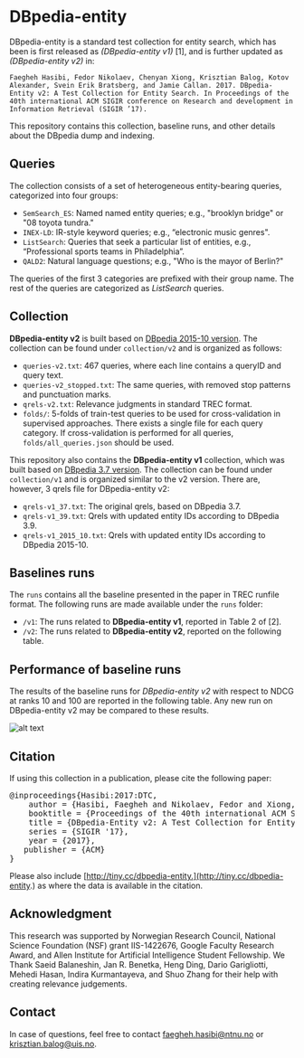 # DBpedia-entity

DBpedia-entity is a standard test collection for entity search, which has been is first released as  *(DBpedia-entity v1)* [1], and is further updated as *(DBpedia-entity v2)* in:

`Faegheh Hasibi, Fedor Nikolaev, Chenyan Xiong, Krisztian Balog, Kotov Alexander, Svein Erik Bratsberg, and Jamie Callan. 2017. DBpedia-Entity v2: A Test Collection for Entity Search. In Proceedings of the 40th international ACM SIGIR conference on Research and development in Information Retrieval (SIGIR ’17).`

This repository contains this collection, baseline runs, and other details about the DBpedia dump and indexing.

## Queries

The collection consists of a set of heterogeneous entity-bearing queries, categorized into four groups:

- `SemSearch_ES`: Named named entity queries; e.g., "brooklyn bridge" or "08 toyota tundra." 
- `INEX-LD`: IR-style keyword queries; e.g., “electronic music genres".
- `ListSearch`: Queries that seek a particular list of entities, e.g., “Professional sports teams in Philadelphia”.
- `QALD2`: Natural language questions; e.g., "Who is the mayor of Berlin?"

The queries of the first 3 categories are prefixed with their group name. The rest of the queries are categorized as *ListSearch* queries.

## Collection

**DBpedia-entity v2** is built based on [DBpedia 2015-10 version](http://wiki.dbpedia.org/Downloads2015-10). The collection can be found under `collection/v2` and is organized as follows:

- `queries-v2.txt`: 467 queries, where each line contains a queryID and query text. 
- `queries-v2_stopped.txt`: The same queries, with removed stop patterns and punctuation marks. 
- `qrels-v2.txt`: Relevance judgments in standard TREC format.
- `folds/`: 5-folds of train-test queries to be used for cross-validation in supervised approaches. There exists a single file for each query category. If cross-validation is performed for all queries,  `folds/all_queries.json` should be used.

This repository also contains the **DBpedia-entity v1** collection, which was built based on [DBpedia 3.7 version](http://wiki.dbpedia.org/data-set-37). The collection can be found under `collection/v1` and is organized similar to the v2 version. There are, however, 3 qrels file for DBpedia-entity v2:

- `qrels-v1_37.txt`: The original qrels, based on DBpedia 3.7.
- `qrels-v1_39.txt`: Qrels with updated entity IDs according to DBpedia 3.9.
- `qrels-v1_2015_10.txt`: Qrels with updated entity IDs according to DBpedia 2015-10.



## Baselines runs

The `runs` contains all the baseline presented in the paper in TREC runfile format. The following runs are made available under the `runs` folder:

- `/v1`: The runs related to **DBpedia-entity v1**, reported in Table 2 of [2].
- `/v2`: The runs related to **DBpedia-entity v2**, reported on the following table. 

## Performance of baseline runs

The results of the baseline runs for *DBpedia-entity v2* with respect to NDCG at ranks 10 and 100 are reported in the following table.
Any new run on DBpedia-entity v2 may be compared to these results.

![alt text](https://github.com/iai-group/DBpedia-Entity/blob/master/results_table.png)

## Citation

If using this collection in a publication, please cite the following paper:
<pre>
@inproceedings{Hasibi:2017:DTC,
	author = {Hasibi, Faegheh and Nikolaev, Fedor and Xiong, Chenyan and Balog, Krisztian and Bratsberg, Svein Erik, Kotov, Alexander and Callan, Jamie},
	booktitle = {Proceedings of the 40th international ACM SIGIR conference on Research and development in Information Retrieval},
	title = {DBpedia-Entity v2: A Test Collection for Entity Search},
	series = {SIGIR '17},
	year = {2017},
   publisher = {ACM}
}
</pre>

Please also include [http://tiny.cc/dbpedia-entity.](http://tiny.cc/dbpedia-entity.) as where the data is available in the citation.

## Acknowledgment

This research was supported by Norwegian Research Council, National Science Foundation (NSF) grant IIS-1422676, Google Faculty Research Award, and Allen Institute for Artificial Intelligence Student Fellowship.
We Thank Saeid Balaneshin, Jan R. Benetka, Heng Ding, Dario Garigliotti, Mehedi Hasan, Indira Kurmantayeva, and Shuo Zhang for their help with creating relevance judgements. 


## Contact

In case of questions, feel free to contact <faegheh.hasibi@ntnu.no> or <krisztian.balog@uis.no>.
